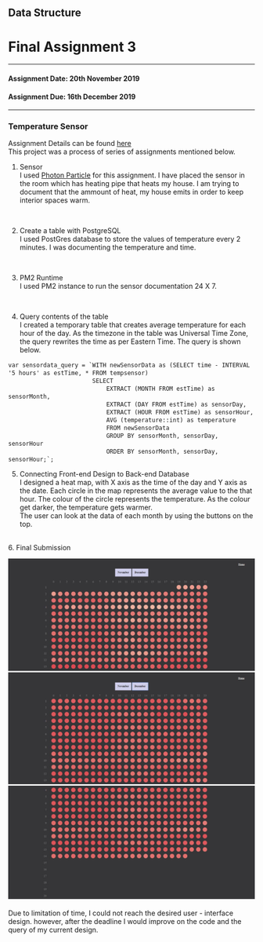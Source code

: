 ## Data Structure<br/>
# Final Assignment 3 <br/>
---------------------------------------------------
#### Assignment Date: 20th November 2019<br/>
#### Assignment Due: 16th December 2019 <br/>
--------------------------------------------------
### Temperature Sensor <br/>

Assignment Details can be found [here](https://github.com/visualizedata/data-structures/blob/master/final_assignment_3.md) <br/>
This project was a process of series of assignments mentioned below.<br/>

1. Sensor <br/>
I used [Photon Particle](https://docs.particle.io/quickstart/photon/) for this assignment. I have placed the sensor in the room which has heating pipe that heats my house. I am trying to document that the ammount of heat, my house emits in order to keep interior spaces warm. </br>
<br/>

2. Create a table with PostgreSQL<br/>
I used PostGres database to store the values of temperature every 2 minutes. I was documenting the temperature and time.<br/>
<br/>

3. PM2 Runtime<br/>
I used PM2 instance to run the sensor documentation 24 X 7.<br/>
<br/>

4. Query contents of the table<br/>
I created a temporary table that creates average temperature for each hour of the day. As the timezone in the table was Universal Time Zone, the query rewrites the time as per Eastern Time.
The query is shown below.
```
var sensordata_query = `WITH newSensorData as (SELECT time - INTERVAL '5 hours' as estTime, * FROM tempsensor)
                        SELECT
                            EXTRACT (MONTH FROM estTime) as sensorMonth,
                            EXTRACT (DAY FROM estTime) as sensorDay,
                            EXTRACT (HOUR FROM estTime) as sensorHour,
                            AVG (temperature::int) as temperature
                            FROM newSensorData
                            GROUP BY sensorMonth, sensorDay, sensorHour
                            ORDER BY sensorMonth, sensorDay, sensorHour;`;
```
5. Connecting Front-end Design to Back-end Database </br>
I designed a heat map, with X axis as the time of the day and Y axis as the date. Each circle in the map represents the average value to the that hour. The colour of the circle represents the temperature. As the colour get darker, the temperature gets warmer. <br/>
The user can look at the data of each month by using the buttons on the top. <br/>
<br/>
6. Final Submission<br/>

![image](https://github.com/salonieshah/data-structures/blob/master/Final_Assignment/images/Sensor_1.JPG)<br/>
![image](https://github.com/salonieshah/data-structures/blob/master/Final_Assignment/images/Sensor_2.JPG)<br/>
![image](https://github.com/salonieshah/data-structures/blob/master/Final_Assignment/images/Sensor_3.JPG)<br>
<br/>
Due to limitation of time, I could not reach the desired user - interface design. however, after the deadline I would improve on the code and the query of my current design. <br/>
